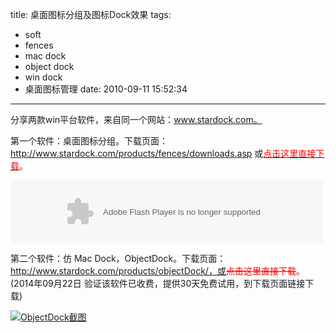 title: 桌面图标分组及图标Dock效果
tags:
  - soft
  - fences
  - mac dock
  - object dock
  - win dock
  - 桌面图标管理
date: 2010-09-11 15:52:34
---

分享两款win平台软件，来自同一个网站：www.stardock.com。

第一个软件：桌面图标分组。下载页面：http://www.stardock.com/products/fences/downloads.asp 或<span style="color: #ff0000;">[<span style="color: #ff0000;">点击这里直接下载</span>](http://sdcbase.stardock.com/bounce/?url=http://storage.stardock.com/files/fences_public.exe)。</span>

<object style="width: 500px;" width="500" height="100" classid="clsid:d27cdb6e-ae6d-11cf-96b8-444553540000" codebase="http://download.macromedia.com/pub/shockwave/cabs/flash/swflash.cab#version=6,0,40,0"><param name="quality" value="high" /><param name="src" value="http://www.stardock.com/products/fences/images/new/fences-take5.swf" /><embed style="width: 500px;" width="500" height="100" type="application/x-shockwave-flash" src="http://www.stardock.com/products/fences/images/new/fences-take5.swf" quality="high" /></object>

<span id="more-135"></span>

第二个软件：仿 Mac Dock，ObjectDock。下载页面：http://www.stardock.com/products/objectDock/，或<a title="ObjectDock下载" ><span style="color: #993300;"><span style="color: #ff0000;"><del datetime="2014-09-22T02:38:32+00:00">点击这里直接下载</del></span>。</span></a>(2014年09月22日 验证该软件已收费，提供30天免费试用，到下载页面链接下载)

[![ObjectDock截图](http://www.stardock.com/products/objectdock/Index/img83.jpg "ObjectDock截图")](http://www.stardock.com/products/objectdock/Index/img83.jpg)